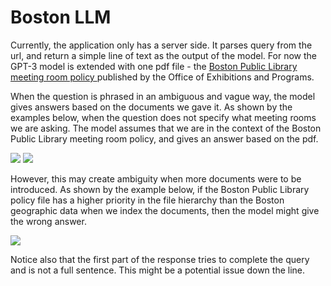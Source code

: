 # Boston LLM

Currently, the application only has a server side. It parses query from the url, and return a simple line of text as the output of the model. For now the GPT-3 model is extended with one pdf file - the <a href="https://www.bpl.org/wp-content/uploads/sites/30/2020/06/Meeting-Room-Use-Policy-FINAL-5.26.20.pdf">Boston Public Library meeting room policy </a> published by the Office of Exhibitions and Programs.

When the question is phrased in an ambiguous and vague way, the model gives answers based on the documents we gave it. As shown by the examples below, when the question does not specify what meeting rooms we are asking. The model assumes that we are in the context of the Boston Public Library meeting room policy, and gives an answer based on the pdf.

<img src="./public/meeting rooms.png">
<img src="./public/meeting rooms at BPL.png">

However, this may create ambiguity when more documents were to be introduced. As shown by the example below, if the Boston Public Library policy file has a higher priority in the file hierarchy than the Boston geographic data when we index the documents, then the model might give the wrong answer.

<img src="./public/where is Boston.png">

Notice also that the first part of the response tries to complete the query and is not a full sentence. This might be a potential issue down the line.